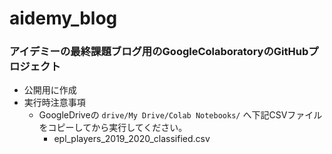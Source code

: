 # aidemy_blog
### アイデミーの最終課題ブログ用のGoogleColaboratoryのGitHubプロジェクト
- 公開用に作成
- 実行時注意事項
    - GoogleDriveの `drive/My Drive/Colab Notebooks/` へ下記CSVファイルをコピーしてから実行してください。
      - epl_players_2019_2020_classified.csv 
